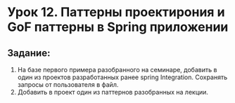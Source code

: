# Урок 12. Паттерны проектирония и GoF паттерны в Spring приложении
## Задание:
  1) На базе первого примера разобранного на семинаре, добавить в один из проектов разработанных ранее spring Integration. Сохранять запросы от пользователя в файл.
  2) Добавить в проект один из паттернов разобранных на лекции.
